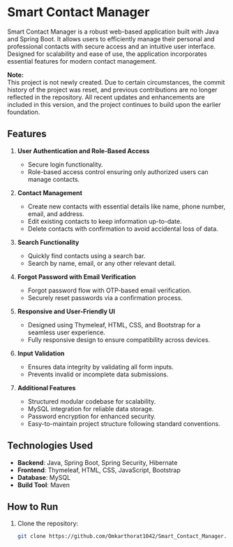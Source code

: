 # Smart Contact Manager

Smart Contact Manager is a robust web-based application built with Java and Spring Boot. It allows users to efficiently manage their personal and professional contacts with secure access and an intuitive user interface. Designed for scalability and ease of use, the application incorporates essential features for modern contact management.

**Note:**  
This project is not newly created. Due to certain circumstances, the commit history of the project was reset, and previous contributions are no longer reflected in the repository. All recent updates and enhancements are included in this version, and the project continues to build upon the earlier foundation.

## Features

1. **User Authentication and Role-Based Access**  
   - Secure login functionality.  
   - Role-based access control ensuring only authorized users can manage contacts.

2. **Contact Management**  
   - Create new contacts with essential details like name, phone number, email, and address.  
   - Edit existing contacts to keep information up-to-date.  
   - Delete contacts with confirmation to avoid accidental loss of data.

3. **Search Functionality**  
   - Quickly find contacts using a search bar.  
   - Search by name, email, or any other relevant detail.

4. **Forgot Password with Email Verification**  
   - Forgot password flow with OTP-based email verification.  
   - Securely reset passwords via a confirmation process.

5. **Responsive and User-Friendly UI**  
   - Designed using Thymeleaf, HTML, CSS, and Bootstrap for a seamless user experience.  
   - Fully responsive design to ensure compatibility across devices.

6. **Input Validation**  
   - Ensures data integrity by validating all form inputs.  
   - Prevents invalid or incomplete data submissions.

7. **Additional Features**  
   - Structured modular codebase for scalability.  
   - MySQL integration for reliable data storage.  
   - Password encryption for enhanced security.  
   - Easy-to-maintain project structure following standard conventions.

## Technologies Used

- **Backend**: Java, Spring Boot, Spring Security, Hibernate  
- **Frontend**: Thymeleaf, HTML, CSS, JavaScript, Bootstrap  
- **Database**: MySQL  
- **Build Tool**: Maven  

## How to Run

1. Clone the repository:
   ```bash
   git clone https://github.com/Omkarthorat1042/Smart_Contact_Manager.git


